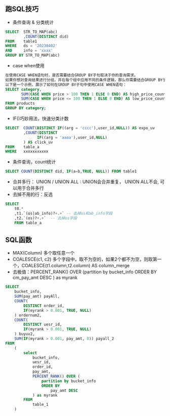 ## 跑SQL技巧

* 条件查询 & 分类统计
```sql
SELECT  STR_TO_MAP(abc)
        ,COUNT(DISTINCT did)
FROM    table1
WHERE   ds = '20230402'
AND     info = 'xxxx'
GROUP BY STR_TO_MAP(abc)
```
* case when使用
```sql
在使用CASE WHEN语句时，是否需要结合GROUP BY子句取决于你的查询需求。
如果你想对查询结果进行分组，并在每个组中应用不同的条件逻辑，那么你需要结合GROUP BY子句和CASE WHEN语句来实现。
以下是一个示例，展示了如何在GROUP BY子句中使用CASE WHEN语句：
SELECT category, 
       SUM(CASE WHEN price > 100 THEN 1 ELSE 0 END) AS high_price_count,
       SUM(CASE WHEN price <= 100 THEN 1 ELSE 0 END) AS low_price_count
FROM products
GROUP BY category;
```
* IF()巧妙用法，快速分类计数
```sql
SELECT  COUNT(DISTINCT IF((arg = 'cccc'),user_id,NULL)) AS expo_uv
        ,COUNT(DISTINCT 
              IF((arg = 'aaaa'),user_id,NULL)
        ) AS click_uv
FROM    table_a
WHERE   xxxxxxxxxxx
```

* 条件查询，count统计
```sql
SELECT COUNT(DISTINCT did, IF(a=b,TRUE, NULL)) FROM table1
```
* 合并多行： UNION / UNION ALL :  UNION会合并重复， UNION ALL不会, 可以用于合并多行
* 去掉不用的行：反选
```sql
SELECT
    t0.*
    ,t1.`(os|ab_info)?+.+` -- 去掉os和ab_info字段
    ,t2.`(os)?+.+`  -- 去掉os字段
    FROM table_a
```


## SQL函数
* MAX(Column)  多个取任意一个
* COALESCE(c1, c2)  多个字段中，取不为空的，如果2个都不为空，则取第一个，COALESCE(t1.column,t2.column) AS column_merge
* 去极值：PERCENT_RANK() OVER (partition by bucket_info ORDER BY cm_pay_amt DESC ) as myrank
```sql
SELECT
    bucket_info,
    SUM(pay_amt) payAll,
    COUNT(
        DISTINCT order_id,
        IF(myrank > 0.001, TRUE, NULL)
    ) ordernum2,
    COUNT(
        DISTINCT uesr_id,
        IF(myrank > 0.001, TRUE, NULL)
    ) buyuv2,
    SUM(IF(myrank > 0.001, pay_amt, 0)) payall_2
FROM
    (
        select
            bucket_info,
            uesr_id,
            order_id,
            pay_amt,
            PERCENT_RANK() OVER (
                partition by bucket_info
                ORDER BY
                    pay_amt DESC
            ) as myrank
        FROM
            table_1
    )
```
